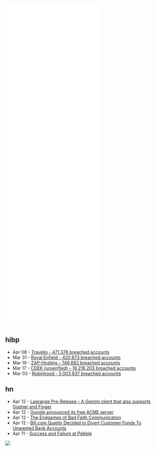 ![Metrics](https://raw.githubusercontent.com/phixion/phixion/master/metrics.svg)

## hibp

<!--
for https://github.com/phixion/phixion/blob/main/.github/workflows/feeds.yml
-->
<!--START_SECTION:haveibeenpwnd-->
- Apr 08 - [Travelio - 471,376 breached accounts](https://haveibeenpwned.com/PwnedWebsites#Travelio)
- Mar 31 - [Royal Enfield - 420,873 breached accounts](https://haveibeenpwned.com/PwnedWebsites#RoyalEnfield)
- Mar 19 - [ZAP-Hosting - 746,682 breached accounts](https://haveibeenpwned.com/PwnedWebsites#ZAPHosting)
- Mar 17 - [CDEK (unverified) - 19,218,203 breached accounts](https://haveibeenpwned.com/PwnedWebsites#CDEK)
- Mar 03 - [Robinhood - 5,003,937 breached accounts](https://haveibeenpwned.com/PwnedWebsites#Robinhood)
<!--END_SECTION:haveibeenpwnd-->

## hn

<!--
for https://github.com/phixion/phixion/blob/main/.github/workflows/feeds.yml
-->
<!--START_SECTION:hn-->
- Apr 12 - [Lagrange Pre-Release – A Gemini client that also supports Gopher and Finger](https://skyjake.github.io/fdroid/repo/)
- Apr 12 - [Google announced its free ACME server](https://cloud.google.com/blog/products/identity-security/automate-public-certificate-lifecycle-management-via--acme-client-api)
- Apr 12 - [The Endgames of Bad Faith Communication](https://consilienceproject.org/endgames-of-bad-communication/)
- Apr 12 - [Bill.com Quietly Decided to Divert Customer Funds To Unwanted Bank Accounts](https://news.ycombinator.com/item?id=30997123)
- Apr 11 - [Success and Failure at Pebble](https://medium.com/@ericmigi/why-pebble-failed-d7be937c6232)
<!--END_SECTION:hn-->

<!--
for https://yhype.me
-->
![](https://hit.yhype.me/github/profile?user_id=13013670)
